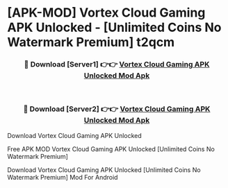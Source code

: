 # [APK-MOD] Vortex Cloud Gaming APK Unlocked - [Unlimited Coins No Watermark Premium] t2qcm



<div align="center">
<h3>🔴 Download [Server1] 👉👉 <a href="https://momento.my/?title=Vortex_Cloud_Gaming_APK_Unlocked">Vortex Cloud Gaming APK Unlocked Mod Apk</a></h3><br>

<h3>🔴 Download [Server2] 👉👉 <a href="https://momento.my/?title=Vortex_Cloud_Gaming_APK_Unlocked">Vortex Cloud Gaming APK Unlocked Mod Apk</a></h3>
</div>



Download Vortex Cloud Gaming APK Unlocked 

Free APK MOD Vortex Cloud Gaming APK Unlocked [Unlimited Coins No Watermark Premium]

Download Vortex Cloud Gaming APK Unlocked [Unlimited Coins No Watermark Premium] Mod For Android

